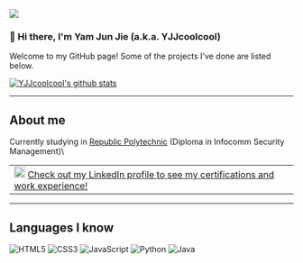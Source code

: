 ![](https://komarev.com/ghpvc/?username=YJJcoolcool&color=7fab11)
### 👋 Hi there, I'm Yam Jun Jie (a.k.a. YJJcoolcool)
Welcome to my GitHub page! Some of the projects I've done are listed below.

[![YJJcoolcool's github stats](https://github-readme-stats.vercel.app/api?username=YJJcoolcool)](https://github.com/anuraghazra/github-readme-stats)

<hr>

## About me
Currently studying in [Republic Polytechnic](https://www.rp.edu.sg/) (Diploma in Infocomm Security Management)\

<table><tr><td vlign="center"><img alt="LinkedIn" src="https://img.shields.io/badge/linkedin%20-%230077B5.svg?&style=for-the-badge&logo=linkedin&logoColor=white" height="20px"/> <a href="https://www.linkedin.com/in/yam-jun-jie/">Check out my LinkedIn profile to see my certifications and work experience!</a></td></tr></table>

<hr>

## Languages I know
<img alt="HTML5" src="https://img.shields.io/badge/html5%20-%23E34F26.svg?&style=for-the-badge&logo=html5&logoColor=white"/> <img alt="CSS3" src="https://img.shields.io/badge/css3%20-%231572B6.svg?&style=for-the-badge&logo=css3&logoColor=white"/> <img alt="JavaScript" src="https://img.shields.io/badge/javascript%20-%23323330.svg?&style=for-the-badge&logo=javascript&logoColor=%23F7DF1E"/> <img alt="Python" src="https://img.shields.io/badge/python%20-%2314354C.svg?&style=for-the-badge&logo=python&logoColor=white"/> <img alt="Java" src="https://img.shields.io/badge/java-%23ED8B00.svg?&style=for-the-badge&logo=java&logoColor=white"/> 


<!--
**YJJcoolcool/YJJcoolcool** is a ✨ _special_ ✨ repository because its `README.md` (this file) appears on your GitHub profile.

Here are some ideas to get you started:

- 🔭 I’m currently working on ...
- 🌱 I’m currently learning ...
- 👯 I’m looking to collaborate on ...
- 🤔 I’m looking for help with ...
- 💬 Ask me about ...
- 📫 How to reach me: ...
- 😄 Pronouns: ...
- ⚡ Fun fact: ...
-->
